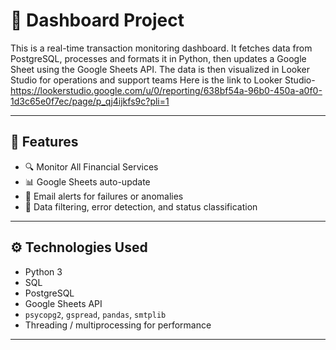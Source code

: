 # 🚀 Dashboard Project

This is a real-time transaction monitoring dashboard.
It fetches data from PostgreSQL, processes and formats it in Python, then updates a Google Sheet using the Google Sheets API. 
The data is then visualized in Looker Studio for operations and support teams
Here is the link to Looker Studio- https://lookerstudio.google.com/u/0/reporting/638bf54a-96b0-450a-a0f0-1d3c65e0f7ec/page/p_qj4ijkfs9c?pli=1

---

## 📌 Features

- 🔍 Monitor All Financial Services
- 📊 Google Sheets auto-update
- 📧 Email alerts for failures or anomalies
- 🧠 Data filtering, error detection, and status classification

---

## ⚙️ Technologies Used

- Python 3
- SQL 
- PostgreSQL
- Google Sheets API
- `psycopg2`, `gspread`, `pandas`, `smtplib`
- Threading / multiprocessing for performance

---

